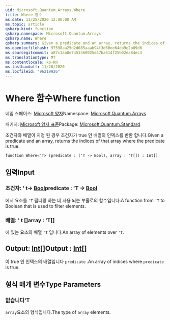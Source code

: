 ```yaml
---
uid: Microsoft.Quantum.Arrays.Where
title: Where 함수
ms.date: 11/25/2020 12:00:00 AM
ms.topic: article
qsharp.kind: function
qsharp.namespace: Microsoft.Quantum.Arrays
qsharp.name: Where
qsharp.summary: Given a predicate and an array, returns the indices of that array where the predicate is true.
ms.openlocfilehash: 97598aa25d2d085aaab94f3d60ee64db9e2b89d6
ms.sourcegitcommit: a87c1aa8e7453360025e47ba614f25b02ea84ec3
ms.translationtype: MT
ms.contentlocale: ko-KR
ms.lasthandoff: 11/26/2020
ms.locfileid: "96219926"
---
```

# <a name="where-function"></a><span data-ttu-id="aa206-102">Where 함수</span><span class="sxs-lookup"><span data-stu-id="aa206-102">Where function</span></span>

<span data-ttu-id="aa206-103">네임 스페이스: [Microsoft 양자](xref:Microsoft.Quantum.Arrays)</span><span class="sxs-lookup"><span data-stu-id="aa206-103">Namespace: [Microsoft.Quantum.Arrays](xref:Microsoft.Quantum.Arrays)</span></span>

<span data-ttu-id="aa206-104">패키지: [Microsoft 양자 표준](https://nuget.org/packages/Microsoft.Quantum.Standard)</span><span class="sxs-lookup"><span data-stu-id="aa206-104">Package: [Microsoft.Quantum.Standard](https://nuget.org/packages/Microsoft.Quantum.Standard)</span></span>


<span data-ttu-id="aa206-105">조건자와 배열이 지정 된 경우 조건자가 true 인 배열의 인덱스를 반환 합니다.</span><span class="sxs-lookup"><span data-stu-id="aa206-105">Given a predicate and an array, returns the indices of that array where the predicate is true.</span></span>

```qsharp
function Where<'T> (predicate : ('T -> Bool), array : 'T[]) : Int[]
```


## <a name="input"></a><span data-ttu-id="aa206-106">입력</span><span class="sxs-lookup"><span data-stu-id="aa206-106">Input</span></span>

### <a name="predicate--t---bool"></a><span data-ttu-id="aa206-107">조건자: ' t-> [Bool](xref:microsoft.quantum.lang-ref.bool)</span><span class="sxs-lookup"><span data-stu-id="aa206-107">predicate : 'T -> [Bool](xref:microsoft.quantum.lang-ref.bool)</span></span>

<span data-ttu-id="aa206-108">에서 요소를 `'T` 필터링 하는 데 사용 되는 부울로의 함수입니다.</span><span class="sxs-lookup"><span data-stu-id="aa206-108">A function from `'T` to Boolean that is used to filter elements.</span></span>


### <a name="array--t"></a><span data-ttu-id="aa206-109">배열: ' t []</span><span class="sxs-lookup"><span data-stu-id="aa206-109">array : 'T[]</span></span>

<span data-ttu-id="aa206-110">에 있는 요소의 배열 `'T` 입니다.</span><span class="sxs-lookup"><span data-stu-id="aa206-110">An array of elements over `'T`.</span></span>



## <a name="output--int"></a><span data-ttu-id="aa206-111">Output: [Int](xref:microsoft.quantum.lang-ref.int)[]</span><span class="sxs-lookup"><span data-stu-id="aa206-111">Output : [Int](xref:microsoft.quantum.lang-ref.int)[]</span></span>

<span data-ttu-id="aa206-112">이 true 인 인덱스의 배열입니다 `predicate` .</span><span class="sxs-lookup"><span data-stu-id="aa206-112">An array of indices where `predicate` is true.</span></span>

## <a name="type-parameters"></a><span data-ttu-id="aa206-113">형식 매개 변수</span><span class="sxs-lookup"><span data-stu-id="aa206-113">Type Parameters</span></span>

### <a name="t"></a><span data-ttu-id="aa206-114">없습니다</span><span class="sxs-lookup"><span data-stu-id="aa206-114">'T</span></span>

<span data-ttu-id="aa206-115">`array`요소의 형식입니다.</span><span class="sxs-lookup"><span data-stu-id="aa206-115">The type of `array` elements.</span></span>